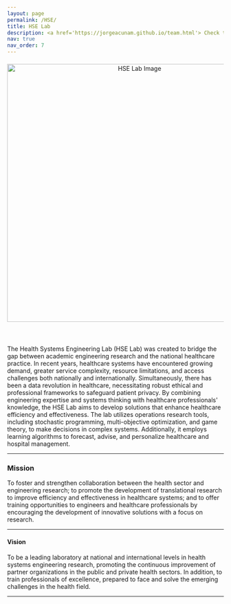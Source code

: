 ```yaml
---
layout: page
permalink: /HSE/
title: HSE Lab
description: <a href='https://jorgeacunam.github.io/team.html'> Check the Team by clicking HERE.</a>
nav: true
nav_order: 7
---
```

<div style="text-align: center; margin-top: 20px;">
    <img src="/assets/img/Banner3.jpg" alt="HSE Lab Image" style="max-width: 100%; width: 600px; margin-bottom: 40px" />
</div>

The Health Systems Engineering Lab (HSE Lab) was created to bridge the gap between academic engineering research and the national healthcare practice. In recent years, healthcare systems have encountered growing demand, greater service complexity, resource limitations, and access challenges both nationally and internationally. Simultaneously, there has been a data revolution in healthcare, necessitating robust ethical and professional frameworks to safeguard patient privacy. By combining engineering expertise and systems thinking with healthcare professionals' knowledge, the HSE Lab aims to develop solutions that enhance healthcare efficiency and effectiveness. The lab utilizes operations research tools, including stochastic programming, multi-objective optimization, and game theory, to make decisions in complex systems. Additionally, it employs learning algorithms to forecast, advise, and personalize healthcare and hospital management.

---
### Mission
To foster and strengthen collaboration between the health sector and engineering research; to promote the development of translational research to improve efficiency and effectiveness in healthcare systems; and to offer training opportunities to engineers and healthcare professionals by encouraging the development of innovative solutions with a focus on research.

---
#### Vision
To be a leading laboratory at national and international levels in health systems engineering research, promoting the continuous improvement of partner organizations in the public and private health sectors. In addition, to train professionals of excellence, prepared to face and solve the emerging challenges in the health field.

---
